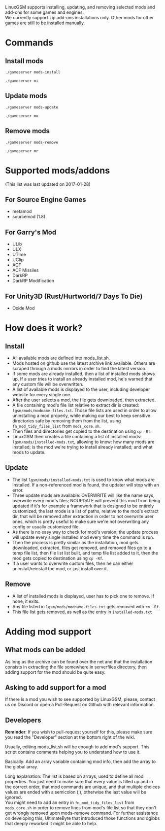 LinuxGSM supports installing, updating, and removing selected mods and add-ons for some games and engines.  
We currently support zip add-ons installations only. Other mods for other games are still to be installed manually.

# Commands

## Install mods
`./gameserver mods-install`

`./gameserver mi`
## Update mods
`./gameserver mods-update`

`./gameserver mu`
## Remove mods
`./gameserver mods-remove`

`./gameserver mr`

# Supported mods/addons

(This list was last updated on 2017-01-28)

## For Source Engine Games
* metamod
* sourcemod (1.8)

## For Garry's Mod
* ULib
* ULX
* UTime
* UClip
* ACF
* ACF Missiles
* DarkRP
* DarkRP Modification

## For Unity3D (Rust/Hurtworld/7 Days To Die)
* Oxide Mod

# How does it work?

## Install
* All available mods are defined into mods_list.sh.  
* Mods hosted on github use the latest archive link available. Others are scraped through a mods mirrors in order to find the latest version.  
* If some mods are already installed, then a list of installed mods shows up. If a user tries to install an already installed mod, he's warned that any custom file will be overwritten.  
* A list of available mods is displayed to the user, including developer website for every single one.  
* After the user selects a mod, the file gets downloaded, then extracted.  
* A file containing mod's file list relative to extract dir is created: `lgsm/mods/modname-files.txt`. Those file lists are used in order to allow uninstalling a mod properly, while making our best to keep sensitive directories safe by removing them from the list, using `fn_mod_tidy_files_list` from `mods_core.sh`.
* Then files and directories get copied to the destination using `cp -Rf`.
* LinuxGSM then creates a file containing a list of installed mods: `lgsm/mods/installed-mods.txt`, allowing to know: how many mods are installed; is the mod we're trying to install already installed; and what mods to update. 

## Update
* The list `lgsm/mods/installed-mods.txt` is used to know what mods are installed. If a non-referenced mod is found, the updater will stop with an error.
* Three update mods are available: OVERWRITE will like the name says, overwrite every mod's files; NOUPDATE will prevent this mod from being updated if it's for example a framework that is designed to be entirely customized; the last mode is a list of paths, relative to the mod's extract dir, that will be removed after extraction in order to not overwrite user ones, which is pretty useful to make sure we're not overwriting any config or usually customized file.
* As there is no easy way to check for mod's version, the update process will update every single installed mod every time the command is run.  
* Then the process is pretty similar as the installation, mod gets downloaded, extracted, files get removed, and removed files go to a temp file list, then file list list built, and temp file list added to it, then the mod gets copied to destination using `cp -Rf`.
* If a user wants to overwrite custom files, then he can either uninstall/reinstall the mod, or just install over it.

## Remove
* A list of installed mods is displayed, user has to pick one to remove. If none, it exits.
* Any file listed in `lgsm/mods/modname-files.txt` gets removed with `rm -Rf`.
* This file list gets removed, as well as the entry in `installed-mods.txt`

# Adding mod support

## What mods can be added
As long as the archive can be found over the net and that the installation consists in extracting the file somewhere in serverfiles directory, then adding support for the mod should be quite easy. 

## Asking to add support for a mod
If there is a mod you wish to see supported by LinuxGSM, please, contact us on Discord or open a Pull-Request on Github with relevant information.

## Developers

**Reminder**: If you wish to pull-request yourself for this, please make sure you read the "Developer" section at the bottom right of the wiki.

Usually, editing mods_list.sh will be enough to add mod's support. This script contains comments helping you to understand how to use it.  

Basically: Add an array variable containing mod info, then add the array to the global array.

Long explanation: The list is based on arrays, used to define all mod properties. You just need to make sure that every value is filled up and in the correct order, that mod commands are unique, and that multiple choices values are ended with a semicolon (;), otherwise the last value will be ignored.  
You might need to add an entry in `fn_mod_tidy_files_list` from `mods_core.sh` in order to remove lines from mod's file list so that they don't get wrongly removed upon mods-remove command. For further assistance on developing this, UltimateByte that introduced those functions and dgibbs that deeply reworked it might be able to help.